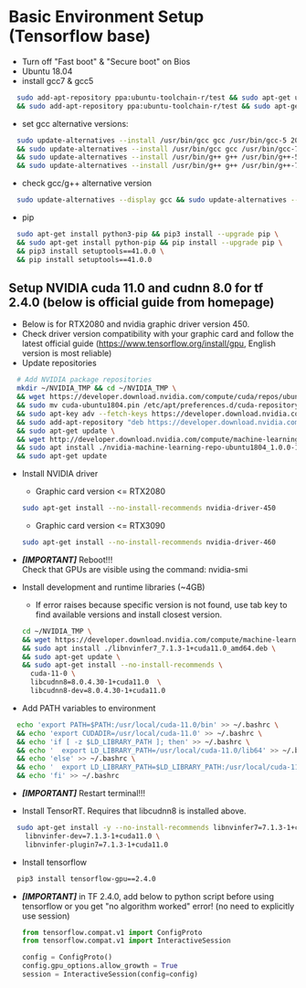 # Basic Environment Setup (Tensorflow base)
* Turn off "Fast boot" & "Secure boot" on Bios
* Ubuntu 18.04  
* install gcc7 & gcc5
```bash
  sudo add-apt-repository ppa:ubuntu-toolchain-r/test && sudo apt-get update && sudo apt-get install gcc-7 g++-7 gcc-7-multilib g++-7-multilib \
  && sudo add-apt-repository ppa:ubuntu-toolchain-r/test && sudo apt-get update && sudo apt-get install gcc-5 g++-5 gcc-5-multilib g++-5-multilib  
  ```
* set gcc alternative versions:  
```bash
  sudo update-alternatives --install /usr/bin/gcc gcc /usr/bin/gcc-5 20 \
  && sudo update-alternatives --install /usr/bin/gcc gcc /usr/bin/gcc-7 40 \
  && sudo update-alternatives --install /usr/bin/g++ g++ /usr/bin/g++-5 20 \
  && sudo update-alternatives --install /usr/bin/g++ g++ /usr/bin/g++-7 40  
  ```
* check gcc/g++ alternative version  
```bash
  sudo update-alternatives --display gcc && sudo update-alternatives --display g++  
  ```
* pip
```bash
  sudo apt-get install python3-pip && pip3 install --upgrade pip \
  && sudo apt-get install python-pip && pip install --upgrade pip \
  && pip3 install setuptools==41.0.0 \
  && pip install setuptools==41.0.0  
  ```

## Setup NVIDIA cuda 11.0 and cudnn 8.0 for tf 2.4.0 (below is official guide from homepage)
* Below is for RTX2080 and nvidia graphic driver version 450.
* Check driver version compatibility with your graphic card and follow the latest official guide (https://www.tensorflow.org/install/gpu, English version is most reliable)
* Update repositories
```bash
  # Add NVIDIA package repositories
  mkdir ~/NVIDIA_TMP && cd ~/NVIDIA_TMP \
  && wget https://developer.download.nvidia.com/compute/cuda/repos/ubuntu1804/x86_64/cuda-ubuntu1804.pin \
  && sudo mv cuda-ubuntu1804.pin /etc/apt/preferences.d/cuda-repository-pin-600 \
  && sudo apt-key adv --fetch-keys https://developer.download.nvidia.com/compute/cuda/repos/ubuntu1804/x86_64/7fa2af80.pub \
  && sudo add-apt-repository "deb https://developer.download.nvidia.com/compute/cuda/repos/ubuntu1804/x86_64/ /" \
  && sudo apt-get update \
  && wget http://developer.download.nvidia.com/compute/machine-learning/repos/ubuntu1804/x86_64/nvidia-machine-learning-repo-ubuntu1804_1.0.0-1_amd64.deb \
  && sudo apt install ./nvidia-machine-learning-repo-ubuntu1804_1.0.0-1_amd64.deb \
  && sudo apt-get update
  ```

* Install NVIDIA driver
  * Graphic card version <= RTX2080
  ```bash
  sudo apt-get install --no-install-recommends nvidia-driver-450
  ```
  * Graphic card version <= RTX3090
  ```bash
  sudo apt-get install --no-install-recommends nvidia-driver-460
  ```
* ***[IMPORTANT]*** Reboot!!!  
  Check that GPUs are visible using the command: nvidia-smi


* Install development and runtime libraries (~4GB)
  * If error raises because specific version is not found, use tab key to find available versions and install closest version.
  ```bash
  cd ~/NVIDIA_TMP \
  && wget https://developer.download.nvidia.com/compute/machine-learning/repos/ubuntu1804/x86_64/libnvinfer7_7.1.3-1+cuda11.0_amd64.deb \
  && sudo apt install ./libnvinfer7_7.1.3-1+cuda11.0_amd64.deb \
  && sudo apt-get update \
  && sudo apt-get install --no-install-recommends \
    cuda-11-0 \
    libcudnn8=8.0.4.30-1+cuda11.0  \
    libcudnn8-dev=8.0.4.30-1+cuda11.0
  ```

* Add PATH variables to environment
```bash
  echo 'export PATH=$PATH:/usr/local/cuda-11.0/bin' >> ~/.bashrc \
  && echo 'export CUDADIR=/usr/local/cuda-11.0' >> ~/.bashrc \
  && echo 'if [ -z $LD_LIBRARY_PATH ]; then' >> ~/.bashrc \
  && echo '  export LD_LIBRARY_PATH=/usr/local/cuda-11.0/lib64' >> ~/.bashrc \
  && echo 'else' >> ~/.bashrc \
  && echo '  export LD_LIBRARY_PATH=$LD_LIBRARY_PATH:/usr/local/cuda-11.0/lib64' >> ~/.bashrc \
  && echo 'fi' >> ~/.bashrc  
  ```

* ***[IMPORTANT]*** Restart terminal!!!

* Install TensorRT. Requires that libcudnn8 is installed above.
```bash
  sudo apt-get install -y --no-install-recommends libnvinfer7=7.1.3-1+cuda11.0 \
    libnvinfer-dev=7.1.3-1+cuda11.0 \
    libnvinfer-plugin7=7.1.3-1+cuda11.0
  ```

  
* Install tensorflow
```bash
  pip3 install tensorflow-gpu==2.4.0
  ```

* ***[IMPORTANT]*** in TF 2.4.0, add below to python script before using tensorflow or you get "no algorithm worked" error! (no need to explicitly use session)
  ```python
  from tensorflow.compat.v1 import ConfigProto
  from tensorflow.compat.v1 import InteractiveSession

  config = ConfigProto()
  config.gpu_options.allow_growth = True
  session = InteractiveSession(config=config)
  ```
